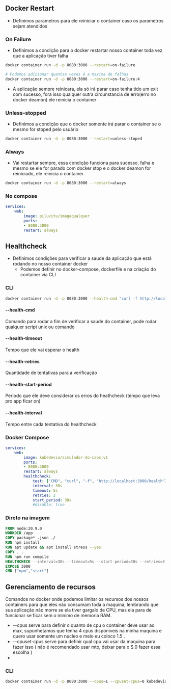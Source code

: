 ## Docker Restart
- Definimos parametros para ele reiniciar o container caso os parametros sejam atendidos
### On Failure
- Definimos a condição para o docker restartar nosso container toda vez que a aplicação tiver falha
```bash 
docker container run -d -p 8080:3000 --restart=on-failure

# Podemos adicionar quantas vezes é a maxima de falhas 
docker container run -d -p 8080:3000 --restart=on-failure:4
```
- A aplicação sempre reinicara, ela só irá parar caso tenha tido um exit com sucesso, fora isso qualquer outra circunstancia de erro(erro no docker deamon) ele reinicia o container
### Unless-stopped
- Definimos a condição que o docker somente irá parar o container se o mesmo for stoped pelo usuário 
```bash
docker container run -d -p 8080:3000 --restart=unless-stoped
```
### Always
- Vai restartar sempre, essa condição funciona para sucesso, falha e mesmo se ele for parado com docker stop e o docker deamon for reiniciado, ele reinicia o container
```bash
docker container run -d -p 8080:3000 --restart=always
```
### No compose
```yaml
services:
	web:
		image: piluvitu/imagequalquer
		ports:
		- 8080:3000
		restart: always
```
## Healthcheck
- Definimos condições para verificar a saude da aplicação que está rodando no nosso container docker
	- Podemos definir no docker-compose, dockerfile e na criação do container via CLI
### CLI
 ```bash 
docker container run -d -p 8080:3000 --health-cmd "curl -f http://localhost:3000/health" --health-timeout 5s --health-retries 3 --health-start-period 30s --health-interval 10s kubedevio/simulador-do-caos:v1
```
#### --health-cmd
Comando para rodar a fim de verificar a saude do container, pode rodar qualquer script unix ou comando 
#### --health-timeout
Tempo que ele vai esperar o health
#### --health-retries
Quantidade de tentativas para a verificação
#### --health-start-period
Periodo que ele deve considerar os erros do heathcheck (tempo que leva pro app ficar on)
#### --health-interval
Tempo entre cada tentativa do healthcheck

### Docker Compose 
```yaml
services:
	web:
		image: kubedevio/simulador-do-caos:v1
		ports:
		- 8080:3000
		restart: always
		healthcheck:
			test: ["CMD", "curl", "-f", "http://localhost:3000/health"]
			interval: 30s
			timeout: 5s
			retries: 2
			start_period: 30s
			#disable: true
```
### Direto na imagem
```Dockerfile
FROM node:20.9.0
WORKDIR /app
COPY package* .json ./
RUN npm install
RUN apt update && apt install stress --yes
COPY . .
RUN npm run compile
HEALTHCHECK --interval=30s --timeout=5s --start-period=30s --retries=3 CMD ["curl", "-f", "http://localhost:3000/health"]
EXPOSE 3000
CMD ["npm","start"]
```
## Gerenciamento de recursos
Comandos no docker onde podemos limitar os recursos dos nossos containers para que eles não consumam toda a maquina, lembrando que sua aplicação não morre se ela tiver gargalo de CPU, mas ela para de funcionar se ficar sem o minimo de memoria RAM.
- --cpus serve para definir o quanto de cpu o container deve usar ao max, supunhetamos que tenha 4 cpus disponiveis na minha maquina e quero usar somente um nucleo e meio eu coloco 1.5 .
- --cpuset-cpus serve para definir qual cpu vai usar da maquina para fazer isso (  não é recomendado usar mto, deixar para o S.0 fazer essa escolha )
- 
### CLI
```bash
docker container run -d -p 8080:3000 --cpus=1 --cpuset-cpus=0 kubedevio/simulador—do—caos:v1
```

